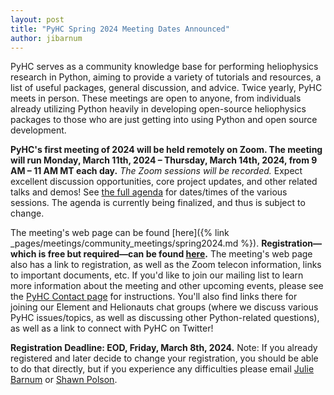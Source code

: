 ```yaml
---
layout: post
title: "PyHC Spring 2024 Meeting Dates Announced"
author: jibarnum
---
```


PyHC serves as a community knowledge base for performing heliophysics research in Python, aiming to provide a variety of tutorials and resources, a list of useful packages, general discussion, and advice. Twice yearly, PyHC meets in person. These meetings are open to anyone, from individuals already utilizing Python heavily in developing open-source heliophysics packages to those who are just getting into using Python and open source development.

**PyHC's first meeting of 2024 will be held remotely on Zoom. The meeting will run Monday, March 11th, 2024 – Thursday, March 14th, 2024, from 9 AM – 11 AM MT each day.** _The Zoom sessions will be recorded._ Expect excellent discussion opportunities, core project updates, and other related talks and demos! See [the full agenda](https://docs.google.com/spreadsheets/d/1FpjjlXckBGXBVSEt9lEClNf_ORbnGOrEzKd5av_cFXY/edit?usp=sharing) for dates/times of the various sessions. The agenda is currently being finalized, and thus is subject to change.

The meeting's web page can be found [here]({% link _pages/meetings/community_meetings/spring2024.md %}). **Registration—which is free but required—can be found [here](https://forms.gle/WAB9fpiFygdBZo7n6).** The meeting's web page also has a link to registration, as well as the Zoom telecon information, links to important documents, etc. If you'd like to join our mailing list to learn more information about the meeting and other upcoming events, please see the [PyHC Contact page](http://heliopython.org/contact/) for instructions. You'll also find links there for joining our Element and Helionauts chat groups (where we discuss various PyHC issues/topics, as well as discussing other Python-related questions), as well as a link to connect with PyHC on Twitter!

**Registration Deadline: EOD, Friday, March 8th, 2024.**
Note: If you already registered and later decide to change your registration, you should be able to do that directly, but if you experience any difficulties please email [Julie Barnum](mailto:Julie.Barnum@lasp.colorado.edu) or [Shawn Polson](mailto:shawn.polson@lasp.colorado.edu).
